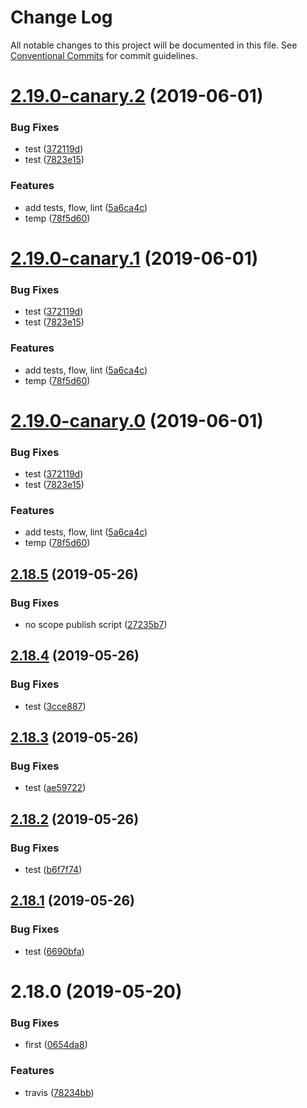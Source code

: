 # Change Log

All notable changes to this project will be documented in this file.
See [Conventional Commits](https://conventionalcommits.org) for commit guidelines.

# [2.19.0-canary.2](https://github.com/kaltura/playkit-js-providers/compare/multirepo-ott@2.18.5...multirepo-ott@2.19.0-canary.2) (2019-06-01)


### Bug Fixes

* test ([372119d](https://github.com/kaltura/playkit-js-providers/commit/372119d))
* test ([7823e15](https://github.com/kaltura/playkit-js-providers/commit/7823e15))


### Features

* add tests, flow, lint ([5a6ca4c](https://github.com/kaltura/playkit-js-providers/commit/5a6ca4c))
* temp ([78f5d60](https://github.com/kaltura/playkit-js-providers/commit/78f5d60))





# [2.19.0-canary.1](https://github.com/kaltura/playkit-js-providers/compare/multirepo-ott@2.18.5...multirepo-ott@2.19.0-canary.1) (2019-06-01)


### Bug Fixes

* test ([372119d](https://github.com/kaltura/playkit-js-providers/commit/372119d))
* test ([7823e15](https://github.com/kaltura/playkit-js-providers/commit/7823e15))


### Features

* add tests, flow, lint ([5a6ca4c](https://github.com/kaltura/playkit-js-providers/commit/5a6ca4c))
* temp ([78f5d60](https://github.com/kaltura/playkit-js-providers/commit/78f5d60))





# [2.19.0-canary.0](https://github.com/kaltura/playkit-js-providers/compare/multirepo-ott@2.18.5...multirepo-ott@2.19.0-canary.0) (2019-06-01)


### Bug Fixes

* test ([372119d](https://github.com/kaltura/playkit-js-providers/commit/372119d))
* test ([7823e15](https://github.com/kaltura/playkit-js-providers/commit/7823e15))


### Features

* add tests, flow, lint ([5a6ca4c](https://github.com/kaltura/playkit-js-providers/commit/5a6ca4c))
* temp ([78f5d60](https://github.com/kaltura/playkit-js-providers/commit/78f5d60))





## [2.18.5](https://github.com/kaltura/playkit-js-providers/compare/multirepo-ott@2.18.4...multirepo-ott@2.18.5) (2019-05-26)


### Bug Fixes

* no scope publish script ([27235b7](https://github.com/kaltura/playkit-js-providers/commit/27235b7))





## [2.18.4](https://github.com/kaltura/playkit-js-providers/compare/multirepo-ott@2.18.3...multirepo-ott@2.18.4) (2019-05-26)


### Bug Fixes

* test ([3cce887](https://github.com/kaltura/playkit-js-providers/commit/3cce887))





## [2.18.3](https://github.com/kaltura/playkit-js-providers/compare/multirepo-ott@2.18.2...multirepo-ott@2.18.3) (2019-05-26)


### Bug Fixes

* test ([ae59722](https://github.com/kaltura/playkit-js-providers/commit/ae59722))





## [2.18.2](https://github.com/kaltura/playkit-js-providers/compare/multirepo-ott@2.18.1...multirepo-ott@2.18.2) (2019-05-26)


### Bug Fixes

* test ([b6f7f74](https://github.com/kaltura/playkit-js-providers/commit/b6f7f74))





## [2.18.1](https://github.com/kaltura/playkit-js-providers/compare/multirepo-ott@2.18.0...multirepo-ott@2.18.1) (2019-05-26)


### Bug Fixes

* test ([6690bfa](https://github.com/kaltura/playkit-js-providers/commit/6690bfa))





# 2.18.0 (2019-05-20)


### Bug Fixes

* first ([0654da8](https://github.com/kaltura/playkit-js-providers/commit/0654da8))


### Features

* travis ([78234bb](https://github.com/kaltura/playkit-js-providers/commit/78234bb))
